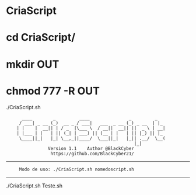# CriaScript

# cd CriaScript/
# mkdir OUT
# chmod 777 -R OUT

./CriaScript.sh 

		  ____        _         ____               _         _
		 / ___| _ __ (_)  __ _ / ___|   ___  _ __ (_) _ __  | |_
		| |    |  __|| | / _  |\___ \  / __||  __|| ||  _ \ | __|
		| |___ | |   | || (_| | ___) || (__ | |   | || |_) || |_
		 \____||_|   |_| \__,_||____/  \___||_|   |_|| .__/  \__(
		                                             |_|
            		Version 1.1    Author @BlackCyber
			         https://github.com/BlackCyber21/

----------------------------------------------------------------------
		 Modo de uso: ./CriaScript.sh nomedoscript.sh
----------------------------------------------------------------------

./CriaScript.sh Teste.sh

